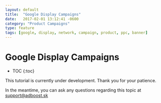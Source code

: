 ```yaml
---
layout: default
title:  "Google Display Campaigns"
date:   2017-02-01 13:12:41 -0600
category: "Product Campaigns"
type: feature
tags: [google, display, network, campaign, product, ppc, banner]
---
```


# Google Display Campaigns

* TOC
{:toc}

This tutorial is currently under development. Thank you for your patience.

In the meantime, you can ask any questions regarding this topic at support@adboost.sk